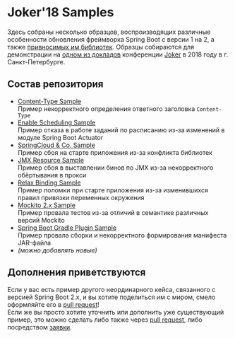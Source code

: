 # Joker'18 Samples
Здесь собраны несколько образцов, воспроизводящих различные особенности обновления фреймворка Spring Boot с
версии 1 на 2, а также [привносимых им библиотек](https://github.com/spring-projects/spring-boot/blob/master/spring-boot-project/spring-boot-dependencies/pom.xml).
Образцы собираются для демонстрации на [одном из докладов](https://jokerconf.com/2018/talks/2ixtotkht6eksa6guii6yq/)
конференции [Joker](https://jokerconf.com/) в 2018 году в г. Санкт-Петербурге.

## Состав репозитория
- [Content-Type Sample](https://github.com/Toparvion/joker-2018-samples/tree/master/content-type)  
Пример некорректного определения ответного заголовка `Content-Type`
- [Enable Scheduling Sample](https://github.com/Toparvion/joker-2018-samples/tree/master/enable-scheduling)  
Пример отказа в работе заданий по расписанию из-за изменений в модуле Spring Boot Actuator
- [SpringCloud & Co. Sample](https://github.com/Toparvion/joker-2018-samples/tree/master/hikari-javamelody)  
Пример сбоя на старте приложения из-за конфликта библиотек
- [JMX Resource Sample](https://github.com/Toparvion/joker-2018-samples/tree/master/jmx-resource)  
Пример сбоя в выставлении бинов по JMX из-за некорректного обёртывания в прокси
- [Relax Binding Sample](https://github.com/Toparvion/joker-2018-samples/tree/master/relax-binding)  
Пример поломки при старте приложения из-за изменившихся правил привязки переменных окружения
- [Mockito 2.x Sample](https://github.com/Toparvion/joker-2018-samples/tree/master/mockito-2)  
Пример провала тестов из-за отличий в семантике различных версий Mockito  
- [Spring Boot Gradle Plugin Sample](https://github.com/Toparvion/joker-2018-samples/tree/master/gradle-plugin)  
Пример провала сборки и некорректного формирования манифеста JAR-файла 
- _(можно добавлять новые)_
 

## Дополнения приветствуются
Если у вас есть пример другого неординарного кейса, связанного с версией Spring Boot 2.х, и вы хотите поделиться им с 
миром, смело оформляйте его в [pull request](https://github.com/Toparvion/joker-2018-samples/pulls)!  
Если же вы просто хотите уточнить или дополнить уже существующий пример, это можно сделать либо также через 
[pull request](https://github.com/Toparvion/joker-2018-samples/pulls), либо посредством 
[заявки](https://github.com/Toparvion/joker-2018-samples/issues).     